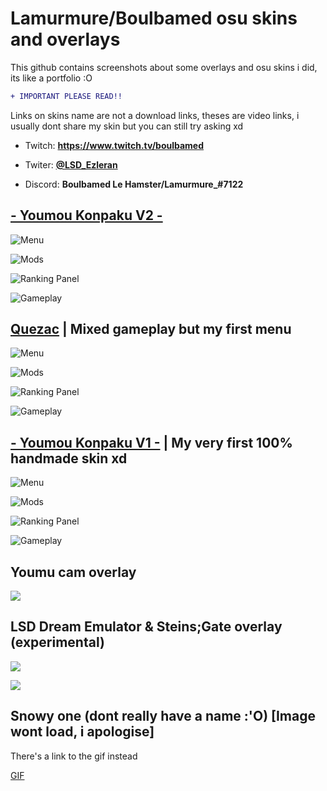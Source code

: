 # Lamurmure/Boulbamed osu skins and overlays 

This github contains screenshots about some overlays and osu skins i did, its like a portfolio :O
```diff
+ IMPORTANT PLEASE READ!! 
```
Links on skins name are not a download links, theses are video links, i usually dont share my skin but you can still try asking xd 


- Twitch: **https://www.twitch.tv/boulbamed**

- Twiter: [**@LSD_Ezleran**](https://twitter.com/LSD_Ezleran)

- Discord: **Boulbamed Le Hamster/Lamurmure_#7122**


##  [**- Youmou Konpaku V2 -** ](https://youtu.be/wPaJ_zZFD2Q)


![Menu](https://cdn.discordapp.com/attachments/1065651350869913601/1065651422827401276/screenshot618.jpg)

![Mods](https://cdn.discordapp.com/attachments/1065651350869913601/1067445708149497977/screenshot623.jpg)

![Ranking Panel](https://cdn.discordapp.com/attachments/1065651350869913601/1065651423569789019/screenshot620.jpg)

![Gameplay](https://cdn.discordapp.com/attachments/1065651350869913601/1065651423821451304/screenshot621.jpg)



##  [**Quezac**](https://youtu.be/tEt0Hd0Gasw) | Mixed gameplay but my first menu

![Menu](https://cdn.discordapp.com/attachments/1065651350869913601/1067458774589243482/screenshot624.jpg)

![Mods](https://cdn.discordapp.com/attachments/1065651350869913601/1067458774798970990/screenshot625.jpg)

![Ranking Panel](https://cdn.discordapp.com/attachments/1065651350869913601/1067458774341783652/screenshot626.jpg)

![Gameplay](https://cdn.discordapp.com/attachments/1065651350869913601/1067458774996095147/screenshot627.jpg)



## [**- Youmou Konpaku V1 -**](https://www.youtube.com/watch?v=xhAx-Z11QWY) | My very first 100% handmade skin xd

![Menu](https://cdn.discordapp.com/attachments/1065651350869913601/1067460567146704937/screenshot628.jpg)

![Mods](https://cdn.discordapp.com/attachments/1065651350869913601/1067460567637442680/screenshot629.jpg)

![Ranking Panel](https://cdn.discordapp.com/attachments/1065651350869913601/1067460568077832292/screenshot630.jpg)

![Gameplay](https://cdn.discordapp.com/attachments/1065651350869913601/1067460568459522108/screenshot631.jpg)

## **Youmu cam overlay**

![](https://cdn.discordapp.com/attachments/1065651350869913601/1067445671218643024/image.png)


## **LSD Dream Emulator & Steins;Gate overlay (experimental)**

![](https://cdn.discordapp.com/attachments/1065651350869913601/1067450481477156976/image.png)

![](https://cdn.discordapp.com/attachments/1065651350869913601/1067449967083524127/image.png)

## **Snowy one (dont really have a name :'O)** [Image wont load, i apologise]
There's a  link to the gif instead

[GIF](https://cdn.discordapp.com/attachments/1065651350869913601/1067451898040438875/ezgif-3-37bffac089.gif)
